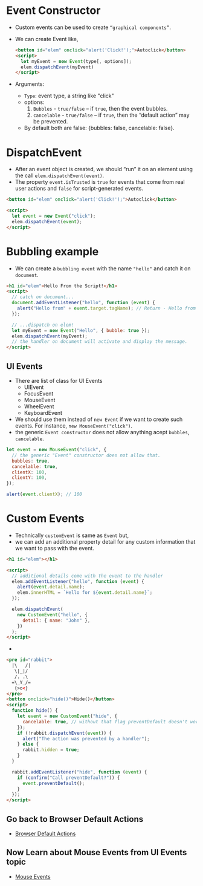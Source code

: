 # Event Constructor

- Custom events can be used to create `“graphical components”`.
- We can create Event like,

  ```html
  <button id="elem" onclick="alert('Click!');">Autoclick</button>
  <script>
    let myEvent = new Event(type[, options]);
    elem.dispatchEvent(myEvent)
  </script>
  ```

- Arguments:

  - `Type`: event type, a string like "click"
  - options:
    1. `Bubbles` - `true/false` – if `true`, then the event bubbles.
    2. `cancelable` - `true/false` – if `true`, then the “default action” may be prevented.
  - By default both are false: {bubbles: false, cancelable: false}.

# DispatchEvent

- After an event object is created, we should “run” it on an element using the call `elem.dispatchEvent(event)`.
- The property `event.isTrusted` is `true` for events that come from real user actions and `false` for script-generated events.

```html
<button id="elem" onclick="alert('Click!');">Autoclick</button>

<script>
  let event = new Event("click");
  elem.dispatchEvent(event);
</script>
```

# Bubbling example

- We can create a `bubbling event` with the name `"hello"` and catch it on `document`.

```html
<h1 id="elem">Hello From the Script!</h1>
<script>
  // catch on document...
  document.addEventListener("hello", function (event) {
    alert("Hello from" + event.target.tagName); // Return - Hello from H1
  });

  // ...dispatch on elem!
  let myEvent = new Event("Hello", { bubble: true });
  elem.dispatchEvent(myEvent);
  // the handler on document will activate and display the message.
</script>
```

## UI Events

- There are list of class for UI Events
  - UIEvent
  - FocusEvent
  - MouseEvent
  - WheelEvent
  - KeyboardEvent
- We should use them instead of `new Event` if we want to create such events. For instance, `new MouseEvent("click")`.
- the generic `Event constructor` does not allow anything acept `bubbles`, `cancelable`.

```js
let event = new MouseEvent("click", {
  // the generic "Event" constructor does not allow that.
  bubbles: true,
  cancelable: true,
  clientX: 100,
  clientY: 100,
});

alert(event.clientX); // 100
```

# Custom Events

- Technically `customEvent` is same as `Event` but,
- we can add an additional property detail for any custom information that we want to pass with the event.

```html
<h1 id="elem"></h1>

<script>
  // additional details come with the event to the handler
  elem.addEventListener("hello", function (event) {
    alert(event.detail.name);
    elem.innerHTML = `Hello for ${event.detail.name}`;
  });

  elem.dispatchEvent(
    new CustomEvent("hello", {
      detail: { name: "John" },
    })
  );
</script>
```

-

```html
<pre id="rabbit">
  |\   /|
   \|_|/
   /. .\
  =\_Y_/=
   {>o<}
</pre>
<button onclick="hide()">Hide()</button>
<script>
  function hide() {
    let event = new CustomEvent("hide", {
      cancelable: true, // without that flag preventDefault doesn't work
    });
    if (!rabbit.dispatchEvent(event)) {
      alert("The action was prevented by a handler");
    } else {
      rabbit.hidden = true;
    }
  }

  rabbit.addEventListener("hide", function (event) {
    if (confirm("Call preventDefault?")) {
      event.preventDefault();
    }
  });
</script>
```

## Go back to Browser Default Actions

- [Browser Default Actions](./04%20Browser%20Default%20Action.md)

## Now Learn about Mouse Events from UI Events topic

- [Mouse Events](../16_UI_Events/01%20Mouse_Events.md)